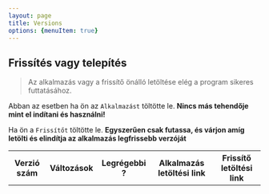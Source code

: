 ```yaml
---
layout: page
title: Versions
options: {menuItem: true}
---
```


## Frissítés vagy telepítés

> Az alkalmazás vagy a frissítő önálló letöltése elég a program sikeres futtatásához.

Abban az esetben ha ön az `Alkalmazást` töltötte le.
**Nincs más tehendője mint el indítani és használni!**

Ha ön a `Frissítőt` töltötte le.
**Egyszerűen csak futassa, és várjon amíg letölti és elindítja az alkalmazás legfrissebb verzóját**

<table id="table">
    <tr>
        <th>Verzió szám</th>
        <th>Változások</th>
        <th>Legrégebbi ?</th>
        <th>Alkalmazás letöltési link</th>
        <th>Frissítő letöltési link</th>
    </tr>
</table>

<script type="text/javascript">
    function GetMechanic() {
        let response = fetch("https://gist.githubusercontent.com/zozobalogh0817/3b2ef4e635f0e3b7a9a3ffe3c0a5d051/raw");
        response
            .then(value => value.json())
            .then((json) => {
                let table = document.getElementById("table");
                json.versions.forEach(async (value) => {
                    let rowElement = document.createElement("tr");
                    let versionNumberCellElement = document.createElement("td");
                    versionNumberCellElement.innerText = value.version;
                    let latestCellElement = document.createElement("td");
                    latestCellElement.innerText = value.latest;
                    let changeLogCellElement = document.createElement("td");
                    changeLogCellElement.innerHTML = value.changeLog.join("<br>");
                    let downloadLinkElement = document.createElement("td");
                    let updaterLinkElement = document.createElement("td");
                    let mergerDownloadUrl = value.updatePatchUrl.slice(0, 19)
                        + "/get"
                        + value.updatePatchUrl.slice(19);
                    let updaterDownloadUrl = value.updaterUrl.slice(0, 19)
                        + "/get"
                        + value.updatePatchUrl.slice(19);
                    downloadLinkElement.innerHTML = `<a href=${mergerDownloadUrl} download="Merger.exe"><button> Download Merger</button></a>`;
                    updaterLinkElement.innerHTML = `<a href=${updaterDownloadUrl} download="Updater.exe"><button> Download Updater</button></a>`;

                    rowElement.append(versionNumberCellElement);
                    rowElement.append(changeLogCellElement);
                    rowElement.append(latestCellElement);
                    rowElement.append(downloadLinkElement);
                    rowElement.append(updaterLinkElement);
                    table.append(rowElement);
                })
            })
    }

    GetMechanic()
</script>
